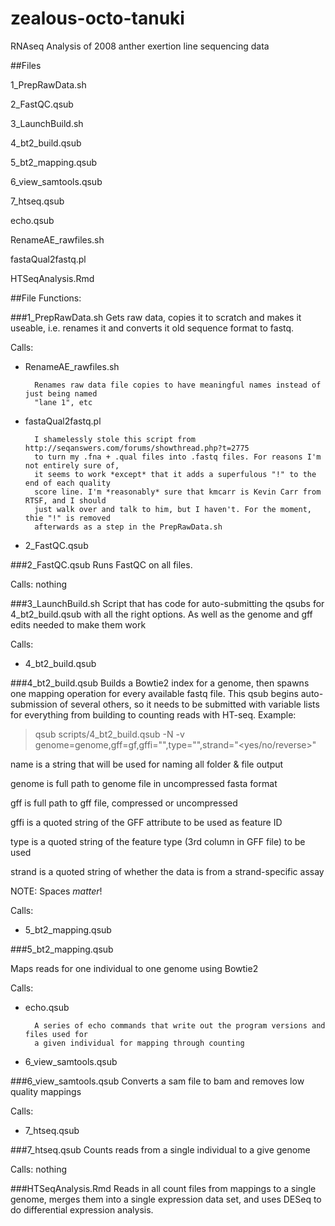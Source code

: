 # zealous-octo-tanuki
RNAseq Analysis of 2008 anther exertion line sequencing data

##Files

1_PrepRawData.sh

2_FastQC.qsub

3_LaunchBuild.sh

4_bt2_build.qsub

5_bt2_mapping.qsub

6_view_samtools.qsub

7_htseq.qsub

echo.qsub

RenameAE_rawfiles.sh

fastaQual2fastq.pl

HTSeqAnalysis.Rmd


##File Functions:

###1_PrepRawData.sh
Gets raw data, copies it to scratch and makes it useable, i.e. renames it and converts it
old sequence format to fastq.

Calls:
- RenameAE_rawfiles.sh

		Renames raw data file copies to have meaningful names instead of just being named
		"lane 1", etc

- fastaQual2fastq.pl

		I shamelessly stole this script from http://seqanswers.com/forums/showthread.php?t=2775
		to turn my .fna + .qual files into .fastq files. For reasons I'm not entirely sure of,
		it seems to work *except* that it adds a superfulous "!" to the end of each quality
		score line. I'm *reasonably* sure that kmcarr is Kevin Carr from RTSF, and I should
		just walk over and talk to him, but I haven't. For the moment, thie "!" is removed
		afterwards as a step in the PrepRawData.sh

- 2_FastQC.qsub

###2_FastQC.qsub
Runs FastQC on all files.

Calls: nothing

###3_LaunchBuild.sh
Script that has code for auto-submitting the qsubs for 4_bt2_build.qsub with all the
right options. As well as the genome and gff edits needed to make them work

Calls:

- 4_bt2_build.qsub

###4_bt2_build.qsub
Builds a Bowtie2 index for a genome, then spawns one mapping operation for every available
fastq file. This qsub begins auto-submission of several others, so it needs to be submitted
with variable lists for everything from building to counting reads with HT-seq. Example:

>qsub scripts/4_bt2_build.qsub -N <name> -v genome=genome,gff=gf,gffi="<id attribute>",type="<feature type>",strand="<yes/no/reverse>"

name is a string that will be used for naming all folder & file output

genome is full path to genome file in uncompressed fasta format

gff is full path to gff file, compressed or uncompressed

gffi is a quoted string of the GFF attribute to be used as feature ID

type is a quoted string of the feature type (3rd column in GFF file) to be used

strand is a quoted string of whether the data is from a strand-specific assay

NOTE: Spaces *matter*!

Calls:

- 5_bt2_mapping.qsub

###5_bt2_mapping.qsub

Maps reads for one individual to one genome using Bowtie2

Calls:

- echo.qsub

		A series of echo commands that write out the program versions and files used for
		a given individual for mapping through counting

- 6_view_samtools.qsub

###6_view_samtools.qsub
Converts a sam file to bam and removes low quality mappings

Calls:

- 7_htseq.qsub

###7_htseq.qsub
Counts reads from a single individual to a give genome

Calls: nothing

###HTSeqAnalysis.Rmd
Reads in all count files from mappings to a single genome, merges them into a single
expression data set, and uses DESeq to do differential expression analysis.
